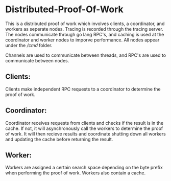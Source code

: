 # Distributed-Proof-Of-Work

This is a distributed proof of work which involves clients, a coordinator, and workers as seperate nodes.
Tracing is recorded through the tracing server. The nodes communicate through go lang RPC's, and caching is used at the coordinator
and worker nodes to imporve performance. All nodes appear under the */cmd* folder.

Channels are used to communicate between threads, and RPC's are used to communicate between nodes.

## Clients:
Clients make independent RPC requests to a coordinator to determine the proof of work.

## Coordinator:
Coordinator receives requests from clients and checks if the result is in the cache. If not,
it will asynchronously call the workers to determine the proof of work. It will then recieve results and 
coordinate shutting down all workers and updating the cache before returning the result.

## Worker:
Workers are assigned a certain search space depending on the byte prefix when performing the proof of work.
Workers also contain a cache.
